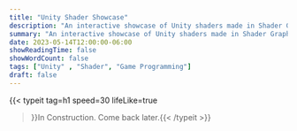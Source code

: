 ```yaml
---
title: "Unity Shader Showcase"
description: "An interactive showcase of Unity shaders made in Shader Graph."
summary: "An interactive showcase of Unity shaders made in Shader Graph."
date: 2023-05-14T12:00:00-06:00
showReadingTime: false
showWordCount: false
tags: ["Unity" , "Shader", "Game Programming"]
draft: false
---
```


{{< typeit
    tag=h1
    speed=30
    lifeLike=true
 >}}In Construction. Come back later.{{< /typeit >}}